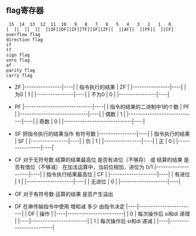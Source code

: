 ##  flag寄存器
```shell
 15  14  13  12  11  10   9   8   7   6   5   4   3   2   1   0
[  ][  ][  ][  ][OF][DF][IF][TF][SF][ZF][  ][AF][  ][PF][  ][CF]
overflow flag
direction flag
if
tf
sign flag
zero flag
af
parity flag
carry flag
```

* ZF
|----------------|----|
| 指令执行的结果 | ZF |
|----------------|----|
| 为0            | 1  |
|----------------|----|
| 不为0          | 0  |
|----------------|----|

* PF
|-----------------------------|----|
| 指令的结果的二进制中1的个数 | PF |
|-----------------------------|----|
| 偶数                        | 1  |
|-----------------------------|----|
| 奇数                        | 0  |
|-----------------------------|----|

* SF
把指令执行的结果当作 有符号数
|----------------|----|
| 指令执行的结果 | SF |
|----------------|----|
| 负             | 1  |
|----------------|----|
| 正             | 0  |
|----------------|----|

* CF
对于无符号数
结算的结果最高位 是否有进位（不够存） 或  结算的结果 是否有借位（不够减）
在加法运算中，当前位相加，进位为 0/1
|--------------------|----|
| 指令执行结果最高位 | CF |
|--------------------|----|
| 有进位             | 1  |
|--------------------|----|
| 无进位             | 0  |
|--------------------|----|

* OF
对于有符号数
运算的结果 是否产生溢出

* DF
在串传输指令中使用
增和减 多少 由指令决定
|----|------------------------|
| DF | 操作                   |
|----|------------------------|
| 0  | 每次操作后 si和di 递增 |
|----|------------------------|
| 1  | 每次操作后 si和di 递减 |
|----|------------------------|
